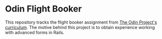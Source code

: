 # Odin Flight Booker
This repository tracks the flight booker assignment from [The Odin Project's curriculum](http://theodinproject.com). The motive behind this project is to obtain experience working with advanced forms in Rails.
